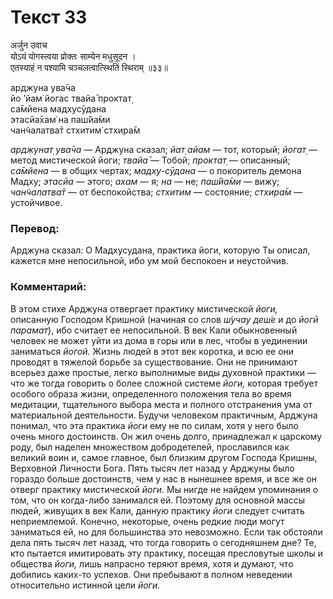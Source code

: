 # Текст 33

अर्जुन उवाच  
योऽयं योगस्त्वया प्रोक्तः साम्येन मधुसूदन ।  
एतस्याहं न पश्यामि चञ्चलत्वात्स्थितिं स्थिराम् ॥३३॥

арджуна ува̄ча  
йо ’йам̇ йогас твайа̄ проктат̣  
са̄мйена мадхусӯдана  
этасйа̄хам̇ на паш́йа̄ми  
чан̃чалатва̄т стхитим̇ стхира̄м

_арджунат̣ ува̄ча_ — Арджуна сказал; _йат̣ айам_ — тот, который; _йогат̣_ — метод мистической йоги; _твайа̄_ — Тобой; _проктат̣_ — описанный; _са̄мйена_ — в общих чертах; _мадху-сӯдана_ — о покоритель демона Мадху; _этасйа_ — этого; _ахам_ — я; _на_ — не; _паш́йа̄ми_ — вижу; _чан̃чалатва̄т_ — от беспокойства; _стхитим_ — состояние; _стхира̄м_ — устойчивое.

### Перевод:

Арджуна сказал: О Мадхусудана, практика йоги, которую Ты описал, кажется мне непосильной, ибо ум мой беспокоен и неустойчив.

### Комментарий:

В этом стихе Арджуна отвергает практику мистической _йоги,_ описанную Господом Кришной (начиная со слов _ш́учау деш́е_ и до _йогӣ парамат̣_), <m>ибо считает ее непосильной. В век Кали обыкновенный человек не может уйти из дома в горы или в лес, чтобы в уединении заниматься _йогой._ Жизнь людей в этот век коротка, и всю ее они проводят в тяжелой борьбе за существование. Они не принимают всерьез даже простые, легко выполнимые виды духовной практики — что же тогда говорить о более сложной системе _йоги,_ которая требует особого образа жизни, определенного положения тела во время медитации, тщательного выбора места и полного отстранения ума от материальной деятельности. Будучи человеком практичным, Арджуна понимал, что эта практика _йоги_ ему не по силам, хотя у него было очень много достоинств. Он жил очень долго, принадлежал к царскому роду, был наделен множеством добродетелей, прославился как великий воин и, самое главное, был близким другом Господа Кришны, Верховной Личности Бога. Пять тысяч лет назад у Арджуны было гораздо больше достоинств, чем у нас в нынешнее время, и все же он отверг практику мистической _йоги._ Мы нигде не найдем упоминания о том, что он когда-либо занимался ей. Поэтому для основной массы людей, живущих в век Кали, данную практику _йоги_ следует считать неприемлемой. Конечно, некоторые, очень редкие люди могут заниматься ей, но для большинства это невозможно. Если так обстояли дела пять тысяч лет назад, что тогда говорить о сегодняшнем дне? Те, кто пытается имитировать эту практику, посещая пресловутые школы и общества _йоги,_ лишь напрасно теряют время, хотя и думают, что добились каких-то успехов. Они пребывают в полном неведении относительно истинной цели _йоги._</m>